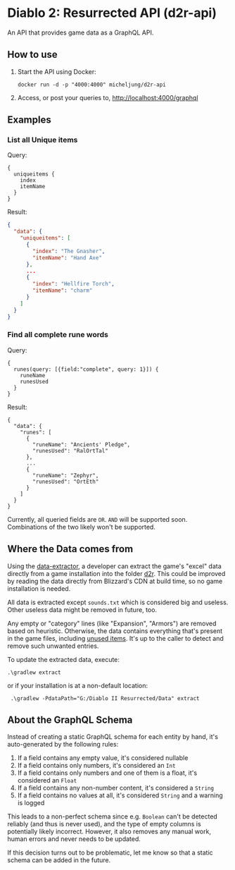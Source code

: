 # Diablo 2: Resurrected API (d2r-api)

An API that provides game data as a GraphQL API.

## How to use

1. Start the API using Docker:

       docker run -d -p "4000:4000" micheljung/d2r-api

1. Access, or post your queries to, [http://localhost:4000/graphql](http://localhost:4000/graphql)

## Examples

### List all Unique items

Query:

```
{
  uniqueitems {
    index
    itemName
  }
}
```

Result:

```json
{
  "data": {
    "uniqueitems": [
      {
        "index": "The Gnasher",
        "itemName": "Hand Axe"
      },
      ...
      {
        "index": "Hellfire Torch",
        "itemName": "charm"
      }
    ]
  }
}
```

### Find all complete rune words

Query:

```
{
  runes(query: [{field:"complete", query: 1}]) {
    runeName
    runesUsed
  }
}
```

Result:

```
{
  "data": {
    "runes": [
      {
        "runeName": "Ancients' Pledge",
        "runesUsed": "RalOrtTal"
      },
      ...
      {
        "runeName": "Zephyr",
        "runesUsed": "OrtEth"
      }
    ]
  }
}
```

Currently, all queried fields are `OR`. `AND` will be supported soon. Combinations of the two likely won't be supported.

## Where the Data comes from

Using the [data-extractor](build-plugins/data-extractor), a developer can extract the game's "excel" data directly
from a game installation into the folder [d2r](d2r). This could be improved by reading the data directly from Blizzard's
CDN at build time, so no game installation is needed.

All data is extracted except `sounds.txt` which is considered big and useless. Other useless data might be removed in
future, too.

Any empty or "category" lines (like "Expansion", "Armors") are removed based on heuristic. Otherwise, the data contains
everything that's present in the game files, including [unused items](https://tcrf.net/Diablo_II/Unused_Objects). It's
up to the caller to detect and remove such unwanted entries.

To update the extracted data, execute:

    .\gradlew extract

or if your installation is at a non-default location:

     .\gradlew -PdataPath="G:/Diablo II Resurrected/Data" extract

## About the GraphQL Schema

Instead of creating a static GraphQL schema for each entity by hand, it's auto-generated by the following rules:

1. If a field contains any empty value, it's considered nullable
1. If a field contains only numbers, it's considered an `Int`
1. If a field contains only numbers and one of them is a float, it's considered an `Float`
1. If a field contains any non-number content, it's considered a `String`
1. If a field contains no values at all, it's considered `String` and a warning is logged

This leads to a non-perfect schema since e.g. `Boolean` can't be detected reliably (and thus is never used), and the
type of empty columns is potentially likely incorrect. However, it also removes any manual work, human errors and
never needs to be updated.

If this decision turns out to be problematic, let me know so that a static schema can be added in the future.
